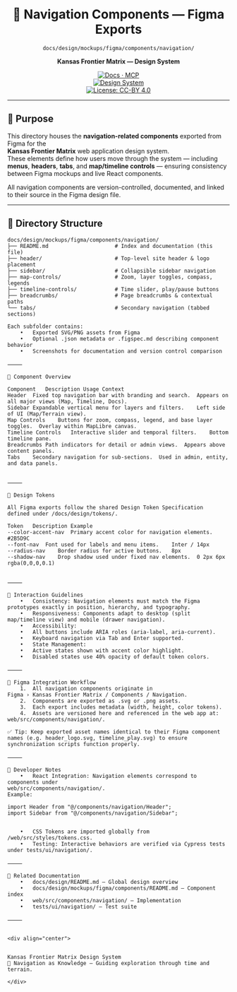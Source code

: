 <div align="center">

# 🧭 Navigation Components — Figma Exports  
`docs/design/mockups/figma/components/navigation/`

**Kansas Frontier Matrix — Design System**

[![Docs · MCP](https://img.shields.io/badge/Docs-MCP-blue)](../../../../../docs/)  
[![Design System](https://img.shields.io/badge/Design-System-green)](../../../../../docs/design/)  
[![License: CC-BY 4.0](https://img.shields.io/badge/License-CC--BY%204.0-lightgrey)](../../../../../LICENSE)

</div>

---

## 🎯 Purpose

This directory houses the **navigation-related components** exported from Figma for the  
**Kansas Frontier Matrix** web application design system.  
These elements define how users move through the system — including **menus**, **headers**, **tabs**, and **map/timeline controls** — ensuring consistency between Figma mockups and live React components.

All navigation components are version-controlled, documented, and linked to their source in the Figma design file.

---

## 🧩 Directory Structure

```text
docs/design/mockups/figma/components/navigation/
├── README.md                     # Index and documentation (this file)
├── header/                       # Top-level site header & logo placement
├── sidebar/                      # Collapsible sidebar navigation
├── map-controls/                 # Zoom, layer toggles, compass, legends
├── timeline-controls/            # Time slider, play/pause buttons
├── breadcrumbs/                  # Page breadcrumbs & contextual paths
└── tabs/                         # Secondary navigation (tabbed sections)

Each subfolder contains:
	•	Exported SVG/PNG assets from Figma
	•	Optional .json metadata or .figspec.md describing component behavior
	•	Screenshots for documentation and version control comparison

⸻

🧱 Component Overview

Component	Description	Usage Context
Header	Fixed top navigation bar with branding and search.	Appears on all major views (Map, Timeline, Docs).
Sidebar	Expandable vertical menu for layers and filters.	Left side of UI (Map/Terrain view).
Map Controls	Buttons for zoom, compass, legend, and base layer toggles.	Overlay within MapLibre canvas.
Timeline Controls	Interactive slider and temporal filters.	Bottom timeline pane.
Breadcrumbs	Path indicators for detail or admin views.	Appears above content panels.
Tabs	Secondary navigation for sub-sections.	Used in admin, entity, and data panels.


⸻

🎨 Design Tokens

All Figma exports follow the shared Design Token Specification
defined under /docs/design/tokens/.

Token	Description	Example
--color-accent-nav	Primary accent color for navigation elements.	#2B5D9C
--font-nav	Font used for labels and menu items.	Inter / 14px
--radius-nav	Border radius for active buttons.	8px
--shadow-nav	Drop shadow used under fixed nav elements.	0 2px 6px rgba(0,0,0,0.1)


⸻

🧭 Interaction Guidelines
	•	Consistency: Navigation elements must match the Figma prototypes exactly in position, hierarchy, and typography.
	•	Responsiveness: Components adapt to desktop (split map/timeline view) and mobile (drawer navigation).
	•	Accessibility:
	•	All buttons include ARIA roles (aria-label, aria-current).
	•	Keyboard navigation via Tab and Enter supported.
	•	State Management:
	•	Active states shown with accent color highlight.
	•	Disabled states use 40% opacity of default token colors.

⸻

🔄 Figma Integration Workflow
	1.	All navigation components originate in
Figma › Kansas Frontier Matrix / Components / Navigation.
	2.	Components are exported as .svg or .png assets.
	3.	Each export includes metadata (width, height, color tokens).
	4.	Assets are versioned here and referenced in the web app at:
web/src/components/navigation/.

✅ Tip: Keep exported asset names identical to their Figma component names (e.g. header_logo.svg, timeline_play.svg) to ensure synchronization scripts function properly.

⸻

🧰 Developer Notes
	•	React Integration: Navigation elements correspond to components under
web/src/components/navigation/.
Example:

import Header from "@/components/navigation/Header";
import Sidebar from "@/components/navigation/Sidebar";


	•	CSS Tokens are imported globally from /web/src/styles/tokens.css.
	•	Testing: Interactive behaviors are verified via Cypress tests under tests/ui/navigation/.

⸻

📘 Related Documentation
	•	docs/design/README.md — Global design overview
	•	docs/design/mockups/figma/components/README.md — Component index
	•	web/src/components/navigation/ — Implementation
	•	tests/ui/navigation/ — Test suite

⸻


<div align="center">


Kansas Frontier Matrix Design System
🧭 Navigation as Knowledge — Guiding exploration through time and terrain.

</div>
